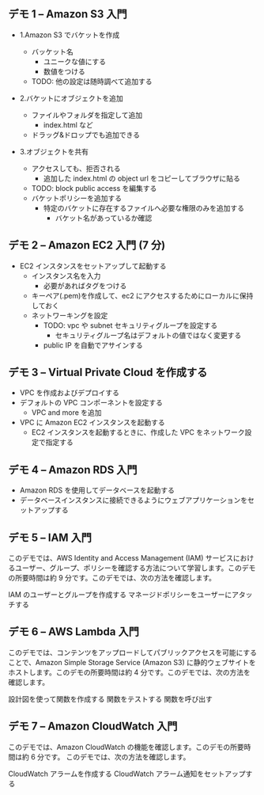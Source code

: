 ## デモ 1 – Amazon S3 入門

- 1.Amazon S3 でバケットを作成

  - バッケット名
    - ユニークな値にする
    - 数値をつける
  - TODO: 他の設定は随時調べて追加する

- 2.バケットにオブジェクトを追加

  - ファイルやフォルダを指定して追加
    - index.html など
  - ドラッグ&ドロップでも追加できる

- 3.オブジェクトを共有
  - アクセスしても、拒否される
    - 追加した index.html の object url をコピーしてブラウザに貼る
  - TODO: block public access を編集する
  - バケットポリシーを追加する
    - 特定のバケットに存在するファイルへ必要な権限のみを追加する
      - バケット名があっているか確認

## デモ 2 – Amazon EC2 入門 (7 分)

- EC2 インスタンスをセットアップして起動する
  - インスタンス名を入力
    - 必要があればタグをつける
  - キーペア(.pem)を作成して、ec2 にアクセスするためにローカルに保持しておく
  - ネットワーキングを設定
    - TODO: vpc や subnet セキュリティグループを設定する
      - セキュリティグループ名はデフォルトの値ではなく変更する
    - public IP を自動でアサインする

## デモ 3 – Virtual Private Cloud を作成する

- VPC を作成およびデプロイする
- デフォルトの VPC コンポーネントを設定する
  - VPC and more を追加
- VPC に Amazon EC2 インスタンスを起動する
  - EC2 インスタンスを起動するときに、作成した VPC をネットワーク設定で指定する

## デモ 4 – Amazon RDS 入門

- Amazon RDS を使用してデータベースを起動する
- データベースインスタンスに接続できるようにウェブアプリケーションをセットアップする

## デモ 5 – IAM 入門

このデモでは、AWS Identity and Access Management (IAM) サービスにおけるユーザー、グループ、ポリシーを確認する方法について学習します。このデモの所要時間は約 9 分です。このデモでは、次の方法を確認します。

IAM のユーザーとグループを作成する
マネージドポリシーをユーザーにアタッチする

## デモ 6 – AWS Lambda 入門

このデモでは、コンテンツをアップロードしてパブリックアクセスを可能にすることで、Amazon Simple Storage Service (Amazon S3) に静的ウェブサイトをホストします。このデモの所要時間は約 4 分です。このデモでは、次の方法を確認します。

設計図を使って関数を作成する
関数をテストする
関数を呼び出す

## デモ 7 – Amazon CloudWatch 入門

このデモでは、Amazon CloudWatch の機能を確認します。このデモの所要時間は約 6 分です。 このデモでは、次の方法を確認します。

CloudWatch アラームを作成する
CloudWatch アラーム通知をセットアップする
